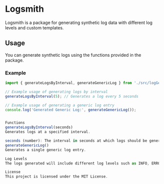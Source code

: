 # Logsmith

Logsmith is a package for generating synthetic log data with different log levels and custom templates.

## Usage

You can generate synthetic logs using the functions provided in the package.

### Example

```javascript
import { generateLogsByInterval, generateGenericLog } from './src/logGenerator.mjs';

// Example usage of generating logs by interval
generateLogsByInterval(5); // Generates a log every 5 seconds

// Example usage of generating a generic log entry
console.log('Generated Generic Log:', generateGenericLog());


Functions
generateLogsByInterval(seconds)
Generates logs at a specified interval.

seconds (number): The interval in seconds at which logs should be generated.
generateGenericLog()
Generates a single generic log entry.

Log Levels
The logs generated will include different log levels such as INFO, ERROR, WARN, and CRITICAL.

License
This project is licensed under the MIT License.